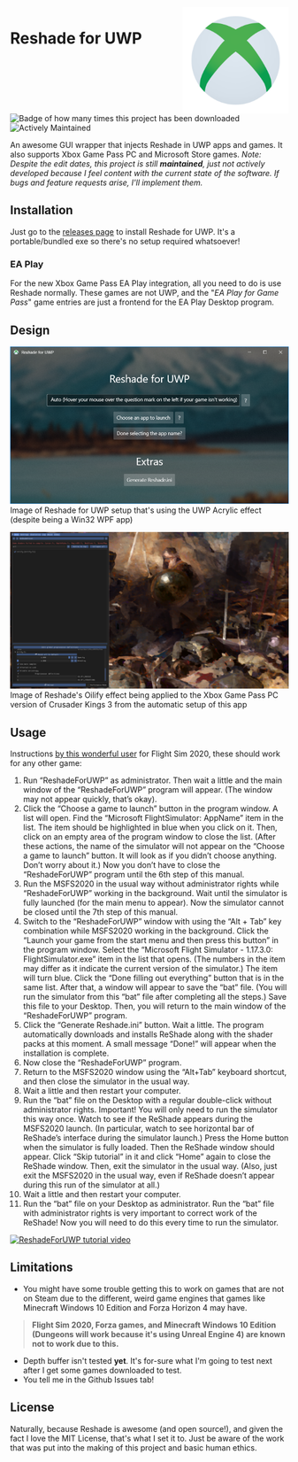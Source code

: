 <img src="https://raw.githubusercontent.com/MilkyDeveloper/dump/%F0%9F%96%BC/xbox-256.png" height="192" width="192" alt="Xbox logo" align="right" />

# Reshade for UWP
![Badge of how many times this project has been downloaded](https://shields.io/github/downloads/MilkyDeveloper/ReshadeForUWP/total)
![Actively Maintained](https://img.shields.io/badge/Maintenance%20Level-Actively%20Maintained-green.svg)

An awesome GUI wrapper that injects Reshade in UWP apps and games. It also supports Xbox Game Pass PC and Microsoft Store games. *Note: Despite the edit dates, this project is still **maintained**, just not actively developed because I feel content with the current state of the software. If bugs and feature requests arise, I'll implement them.*

## Installation

Just go to the [releases page](https://github.com/MilkyDeveloper/ReshadeForUWP/releases/) to install Reshade for UWP. It's a portable/bundled exe so there's no setup required whatsoever!

### EA Play

For the new Xbox Game Pass EA Play integration, all you need to do is use Reshade normally. These games are not UWP, and the "*EA Play for Game Pass*" game entries are just a frontend for the EA Play Desktop program.

## Design

![Image of Reshade for UWP setup](https://raw.githubusercontent.com/MilkyDeveloper/dump/%F0%9F%96%BC/Reshade%20for%20UWP%2012_26_2020%209_18_07%20PM.png)
Image of Reshade for UWP setup that's using the UWP Acrylic effect (despite being a Win32 WPF app)

![Image of the Reshade Oilify effect being applied to the Xbox Game Pass PC version of Crusader Kings 3](https://raw.githubusercontent.com/MilkyDeveloper/dump/%F0%9F%96%BC/Crusader%20Kings%20III%2012_26_2020%209_21_55%20PM.png)
Image of Reshade's Oilify effect being applied to the Xbox Game Pass PC version of Crusader Kings 3 from the automatic setup of this app

## Usage

Instructions [by this wonderful user](https://forums.flightsimulator.com/t/installing-reshade-on-ms-store-version-of-the-msfs2020-via-reshadeforuwp-program-by-milkydeveloper/411855) for Flight Sim 2020, these should work for any other game:
1. Run “ReshadeForUWP” as administrator. Then wait a little and the main window of the “ReshadeForUWP” program will appear. (The window may not appear quickly, that’s okay).
2. Click the “Choose a game to launch” button in the program window. A list will open. Find the “Microsoft FlightSimulator: AppName” item in the list. The item should be highlighted in blue when you click on it. Then, click on an empty area of the program window to close the list. (After these actions, the name of the simulator will not appear on the “Choose a game to launch” button. It will look as if you didn’t choose anything. Don’t worry about it.) Now you don’t have to close the “ReshadeForUWP” program until the 6th step of this manual.
3. Run the MSFS2020 in the usual way without administrator rights while “ReshadeForUWP” working in the background. Wait until the simulator is fully launched (for the main menu to appear). Now the simulator cannot be closed until the 7th step of this manual.
4. Switch to the “ReshadeForUWP” window with using the “Alt + Tab” key combination while MSFS2020 working in the background. Click the “Launch your game from the start menu and then press this button” in the program window. Select the “Microsoft Flight Simulator - 1.17.3.0: FlightSimulator.exe” item in the list that opens. (The numbers in the item may differ as it indicate the current version of the simulator.) The item will turn blue. Click the “Done filling out everything” button that is in the same list. After that, a window will appear to save the “bat” file. (You will run the simulator from this “bat” file after completing all the steps.) Save this file to your Desktop. Then, you will return to the main window of the “ReshadeForUWP” program.
5. Click the “Generate Reshade.ini” button. Wait a little. The program automatically downloads and installs ReShade along with the shader packs at this moment. A small message “Done!” will appear when the installation is complete.
6. Now close the “ReshadeForUWP” program.
7. Return to the MSFS2020 window using the “Alt+Tab” keyboard shortcut, and then close the simulator in the usual way.
8. Wait a little and then restart your computer.
9. Run the “bat” file on the Desktop with a regular double-click without administrator rights. Important! You will only need to run the simulator this way once. Watch to see if the ReShade appears during the MSFS2020 launch. (In particular, watch to see horizontal bar of ReShade’s interface during the simulator launch.) Press the Home button when the simulator is fully loaded. Then the ReShade window should appear. Click “Skip tutorial” in it and click “Home” again to close the ReShade window. Then, exit the simulator in the usual way. (Also, just exit the MSFS2020 in the usual way, even if ReShade doesn’t appear during this run of the simulator at all.)
10. Wait a little and then restart your computer.
11. Run the “bat” file on your Desktop as administrator. Run the “bat” file with administrator rights is very important to correct work of the ReShade! Now you will need to do this every time to run the simulator.

[![ReshadeForUWP tutorial video](https://raw.githubusercontent.com/MilkyDeveloper/dump/%F0%9F%96%BC/youtube-clickbait%F0%9F%98%B2%F0%9F%98%B2%F0%9F%98%B2.png)](https://youtu.be/DfN5sefhQj8)

## Limitations

* You might have some trouble getting this to work on games that are not on Steam due to the different, weird game engines that games like Minecraft Windows 10 Edition and Forza Horizon 4 may have.
> **Flight Sim 2020, Forza games, and Minecraft Windows 10 Edition (Dungeons will work because it's using Unreal Engine 4) are known not to work due to this.**
* Depth buffer isn't tested **yet**. It's for-sure what I'm going to test next after I get some games downloaded to test.
* You tell me in the Github Issues tab!

## License

Naturally, because Reshade is awesome (and open source!), and given the fact I love the MIT License, that's what I set it to. Just be aware of the work that was put into the making of this project and basic human ethics.
